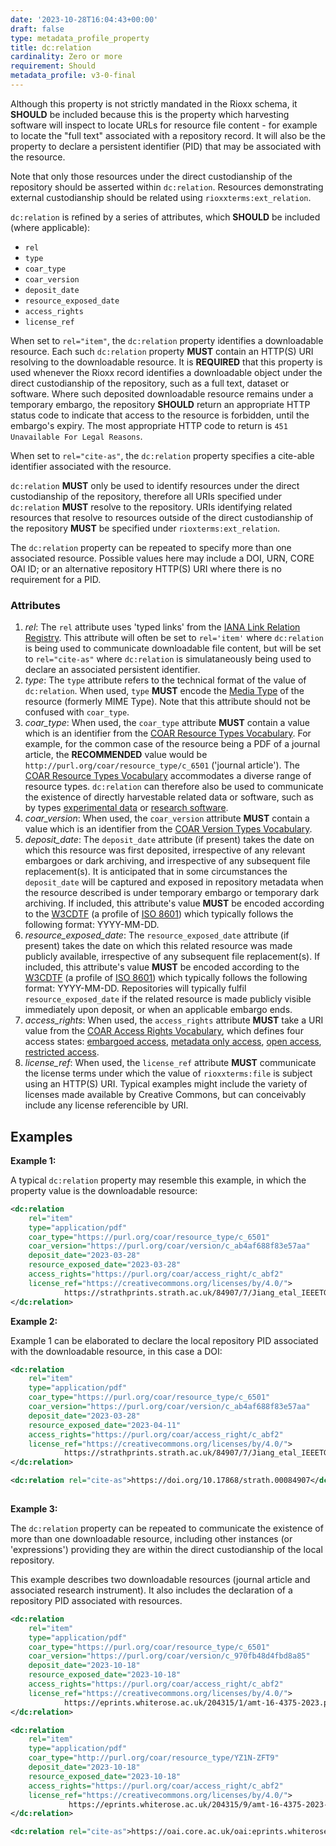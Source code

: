 ```yaml
---
date: '2023-10-28T16:04:43+00:00'
draft: false
type: metadata_profile_property
title: dc:relation
cardinality: Zero or more
requirement: Should
metadata_profile: v3-0-final
---
```


Although this property is not strictly mandated in the Rioxx schema, it **SHOULD** be included because this is the property which harvesting software will inspect to locate URLs for resource file content - for example to locate the "full text" associated with a repository record. It will also be the property to declare a persistent identifier (PID) that may be associated with the resource. 

Note that only those resources under the direct custodianship of the repository should be asserted within `dc:relation`. Resources demonstrating external custodianship should be related using `rioxxterms:ext_relation`. 
 
`dc:relation` is refined by a series of attributes, which **SHOULD** be included (where applicable): 

* `rel`
* `type`
* `coar_type`
* `coar_version`
* `deposit_date`
* `resource_exposed_date`
* `access_rights`
* `license_ref`

When set to `rel="item"`, the `dc:relation` property identifies a downloadable resource. Each such `dc:relation` property **MUST** contain an HTTP(S) URI resolving to the downloadable resource. It is **REQUIRED** that this property is used whenever the Rioxx record identifies a downloadable object under the direct custodianship of the repository, such as a full text, dataset or software. Where such deposited downloadable resource remains under a temporary embargo, the repository **SHOULD** return an appropriate HTTP status code to indicate that access to the resource is forbidden, until the embargo's expiry. The most appropriate HTTP code to return is `451 Unavailable For Legal Reasons`. 

When set to `rel="cite-as"`, the `dc:relation` property specifies a cite-able identifier associated with the resource.

`dc:relation` **MUST** only be used to identify resources under the direct custodianship of the repository, therefore all URIs specified under `dc:relation` **MUST** resolve to the repository. URIs identifying related resources that resolve to resources outside of the direct custodianship of the repository **MUST** be specified under `rioxterms:ext_relation`. 

The `dc:relation` property can be repeated to specify more than one associated resource. Possible values here may include a DOI, URN, CORE OAI ID; or an alternative repository HTTP(S) URI where there is no requirement for a PID.

### Attributes

1. *rel*: The `rel` attribute uses 'typed links' from the [IANA Link Relation Registry](https://www.iana.org/assignments/link-relations/link-relations.xhtml). This attribute will often be set to `rel='item'` where `dc:relation` is being used to communicate downloadable file content, but will be set to `rel="cite-as"` where `dc:relation` is simulataneously being used to declare an associated persistent identifier.
2. *type*: The `type` attribute refers to the technical format of the value of `dc:relation`. When used, `type` **MUST** encode the [Media Type](https://www.iana.org/assignments/media-types/media-types.xhtml) of the resource (formerly MIME Type). Note that this attribute should not be confused with `coar_type`.
3. *coar_type*:  When used, the `coar_type` attribute **MUST** contain a value which is an identifier from the [COAR Resource Types Vocabulary](http://purl.org/coar/resource_type/). For example, for the common case of the resource being a PDF of a journal article, the **RECOMMENDED** value would be `http://purl.org/coar/resource_type/c_6501` ('journal article'). The [COAR Resource Types Vocabulary](http://purl.org/coar/resource_type/) accommodates a diverse range of resource types. `dc:relation` can therefore also be used to communicate the existence of directly harvestable related data or software, such as by types [experimental data](http://purl.org/coar/resource_type/63NG-B465) or [research software](http://purl.org/coar/resource_type/c_c950).
2. *coar_version*: When used, the `coar_version` attribute **MUST** contain a value which is an identifier from the [COAR Version Types Vocabulary](http://purl.org/coar/version/).
3. *deposit_date*: The `deposit_date` attribute (if present) takes the date on which this resource was first deposited, irrespective of any relevant embargoes or dark archiving, and irrespective of any subsequent file replacement(s). It is anticipated that in some circumstances the `deposit_date` will be captured and exposed in repository metadata when the resource described is under temporary embargo or temporary dark archiving. If included, this attribute's value **MUST** be encoded according to the [W3CDTF](https://www.w3.org/TR/NOTE-datetime) (a profile of [ISO 8601](https://www.iso.org/standard/40874.html)) which typically follows the following format: YYYY-MM-DD.
4. *resource_exposed_date*: The `resource_exposed_date` attribute (if present) takes the date on which this related resource was made publicly available, irrespective of any subsequent file replacement(s). If included, this attribute's value **MUST** be encoded according to the [W3CDTF](https://www.w3.org/TR/NOTE-datetime) (a profile of [ISO 8601](https://www.iso.org/standard/40874.html)) which typically follows the following format: YYYY-MM-DD. Repositories will typically fulfil `resource_exposed_date` if the related resource is made publicly visible immediately upon deposit, or when an applicable embargo ends.
6. *access_rights*: When used, the `access_rights` attribute **MUST** take a URI value from the [COAR Access Rights Vocabulary](https://vocabularies.coar-repositories.org/access_rights/), which defines four access states: [embargoed access](http://purl.org/coar/access_right/c_f1cf), [metadata only access](http://purl.org/coar/access_right/c_14cb), [open access](http://purl.org/coar/access_right/c_abf2), [restricted access](http://purl.org/coar/access_right/c_16ec).
7. *license_ref*: When used, the `license_ref` attribute **MUST** communicate the license terms under which the value of `rioxxterms:file` is subject using an HTTP(S) URI. Typical examples might include the variety of licenses made available by Creative Commons, but can conceivably include any license referencible by URI.

## Examples

**Example 1:**

A typical `dc:relation` property may resemble this example, in which the property value is the downloadable resource:

```xml
<dc:relation 
    rel="item"
    type="application/pdf"
    coar_type="https://purl.org/coar/resource_type/c_6501" 
    coar_version="https://purl.org/coar/version/c_ab4af688f83e57aa"
    deposit_date="2023-03-28" 
    resource_exposed_date="2023-03-28" 
    access_rights="https://purl.org/coar/access_right/c_abf2"
    license_ref="https://creativecommons.org/licenses/by/4.0/">
            https://strathprints.strath.ac.uk/84907/7/Jiang_etal_IEEETGRS_2023_Microseismic_event_classification.pdf
</dc:relation>
```

**Example 2:**

Example 1 can be elaborated to declare the local repository PID associated with the downloadable resource, in this case a DOI:

```xml
<dc:relation 
    rel="item"
    type="application/pdf"
    coar_type="https://purl.org/coar/resource_type/c_6501" 
    coar_version="https://purl.org/coar/version/c_ab4af688f83e57aa"
    deposit_date="2023-03-28" 
    resource_exposed_date="2023-04-11" 
    access_rights="https://purl.org/coar/access_right/c_abf2"
    license_ref="https://creativecommons.org/licenses/by/4.0/">
            https://strathprints.strath.ac.uk/84907/7/Jiang_etal_IEEETGRS_2023_Microseismic_event_classification.pdf
</dc:relation>

<dc:relation rel="cite-as">https://doi.org/10.17868/strath.00084907</dc:relation>
             
```

**Example 3:**

The `dc:relation` property can be repeated to communicate the existence of more than one downloadable resource, including other instances (or 'expressions') providing they are within the direct custodianship of the local repository. 

This example describes two downloadable resources (journal article and associated research instrument). It also includes the declaration of a repository PID associated with resources. 

```xml
<dc:relation 
    rel="item"
    type="application/pdf"
    coar_type="https://purl.org/coar/resource_type/c_6501" 
    coar_version="https://purl.org/coar/version/c_970fb48d4fbd8a85"
    deposit_date="2023-10-18" 
    resource_exposed_date="2023-10-18" 
    access_rights="https://purl.org/coar/access_right/c_abf2"
    license_ref="https://creativecommons.org/licenses/by/4.0/">
            https://eprints.whiterose.ac.uk/204315/1/amt-16-4375-2023.pdf
</dc:relation>

<dc:relation 
    rel="item"
    type="application/pdf"
    coar_type="http://purl.org/coar/resource_type/YZ1N-ZFT9" 
    deposit_date="2023-10-18" 
    resource_exposed_date="2023-10-18" 
    access_rights="https://purl.org/coar/access_right/c_abf2"
    license_ref="https://creativecommons.org/licenses/by/4.0/">
             https://eprints.whiterose.ac.uk/204315/9/amt-16-4375-2023-supplement.pdf
</dc:relation>

<dc:relation rel="cite-as">https://oai.core.ac.uk/oai:eprints.whiterose.ac.uk:204315</dc:relation>
             
```
